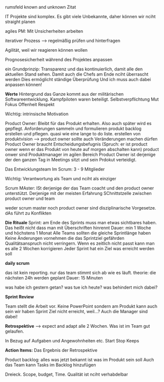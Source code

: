 rumsfeld known and unknown Zitat

IT Projekte sind komplex.  Es gibt viele Unbekannte, daher können wir nciht straight planen

agiles PM: Mit Unsicherheiten arbeiten

iterativer Prozess --> regelmäßig prüfen und hinterfragen

Agilität, weil wir reagieren können wollen

Prognosesicherheit während des Projektes anpassen

ein Grundprinzip: Transparenz und das kontinuierlich, damit alle den aktuellen Stand sehen. Damit auch die Chefs am Ende nciht überrascht werden
Dies ermöglicht ständige Überprüfung
Und ich muss auch dabei anpassen können!

**Werte** Hintergrund das Ganze kommt aus der militärischen Softwareentwicklung. Kampfpiloten waren beteiligt.
Selbstverpflichtung
Mut
Fokus
Offenheit
Respekt

Wichtig: intrinsische Motivation


Product Owner:
Bleibt für das Produkt erhalten. Also auch später wird es gepflegt.
Anforderungen sammeln und formulieren
produkt backlog erstellen und pflegen. quasi wie eine lange to do liste.
erstellen von produktvision --> product owner sollte auch Veränderungen machen dürfen
Product Owner braucht Entscheidungsbefugnis (Spruch: er ist product owner wenn er das Produkt von heute auf morgen abschalten kann)
product onwer sind Produktmanager im agilen Bereich
Product Owner ist derjenige der den ganzen Tag in Meetings sitzt und sein Prdokut verteidigt.

Das Entwicklungsteam
Im Scrum: 3 - 9 Mitglieder

Wichtig: Verantwortung als Team und nciht als einziger


Scrum MAster: ISt derjenige der das Team coacht und den product owner unterstützt. Derjenige mit der meisten Erfahrung
SChnittstzelle zwischen product owner und team

weder scrum master noch product owner sind disziplinarische Vorgesetze. dAs führt zu Konflikten



**Die Rituale**
Sprint: am Ende des Sprints muss man etwas sichtbares haben. Das heißt nicht dass man mit Überschriften hinrennt
Dauer: min 1 Woche und höchstens 1 Monat
Alle Teams sollten die gleiche Sprintlänge haben
Keine Änderungen vornehmen die das Sprintziel gefährden
Qualitätsanspruch nicht verringern. Wenn es zeitlich nicht passt kann man es alle 2 Wochen korrigieren
Jeder Sprint hat ein Ziel was erreicht werden soll




**daily scrum**

das ist kein reporting.
nur das team stimmt sich ab wie es läuft.
theorie: die nächsten 24h werden geplant
Dauer: 15 Minuten

was habe ich gestern getan?
was tue ich heute?
was behindert mich dabei?


**Sprint Review**

Team stellt die Arbeit vor. Keine PowerPoint sondern am Produkt
kann auch sein wir haben Sprint Ziel nicht erreicht, weil...?
Auch die Manager sind dabei!

**Retrospektive** --> expect and adapt
alle 2 Wochen. Was ist im Team gut gelaufen.

In Bezug auf Aufgaben und Angewohnheiten etc.
Start
Stop
Keeps

**Action Items:**
Das Ergebnis der Retrospektive

Product backlog: alles was jetzt bekannt ist was im Produkt sein soll
Auch das Team kann Tasks im Backlog hinzufügen


Dreieck. Scope, budget, Time. Qualität ist nciht verhabdelbar


